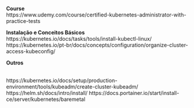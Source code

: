 <p>
  <b>Course</b><br>
  https://www.udemy.com/course/certified-kubernetes-administrator-with-practice-tests
</p>
<p>
  <b>Instalação e Conceitos Básicos</b><br>  
  https://kubernetes.io/docs/tasks/tools/install-kubectl-linux/
  https://kubernetes.io/pt-br/docs/concepts/configuration/organize-cluster-access-kubeconfig/
</p>
<p>
  <b>Outros</b></p><br>
  https://kubernetes.io/docs/setup/production-environment/tools/kubeadm/create-cluster-kubeadm/
  https://helm.sh/docs/intro/install/
  https://docs.portainer.io/start/install-ce/server/kubernetes/baremetal
</p>
